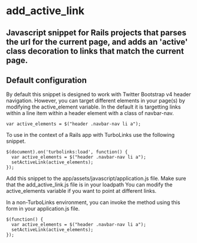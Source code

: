 # add_active_link

## Javascript snippet for Rails projects that parses the url for the current page, and adds an 'active' class decoration to links that match the current page.

## Default configuration

By default this snippet is designed to work with Twitter Bootstrap v4 header navigation. However, you can target different elements in your page(s) by modifying the active_element variable. In the default it is targetting links within a line item within a header element with a class of navbar-nav.

```
var active_elements = $("header .navbar-nav li a");
```

To use in the context of a Rails app with TurboLinks use the following snippet.
```
$(document).on('turbolinks:load', function() {
  var active_elements = $("header .navbar-nav li a");
  setActiveLink(active_elements);
});
```
Add this snippet to the app/assets/javascript/application.js file. Make sure that the add_active_link.js file is in your loadpath
You can modify the active_elements variable if you want to point at different links.

In a non-TurboLinks environment, you can invoke the method using this form in your application.js file. 
```
$(function() {
  var active_elements = $("header .navbar-nav li a");
  setActiveLink(active_elements);
});
```
